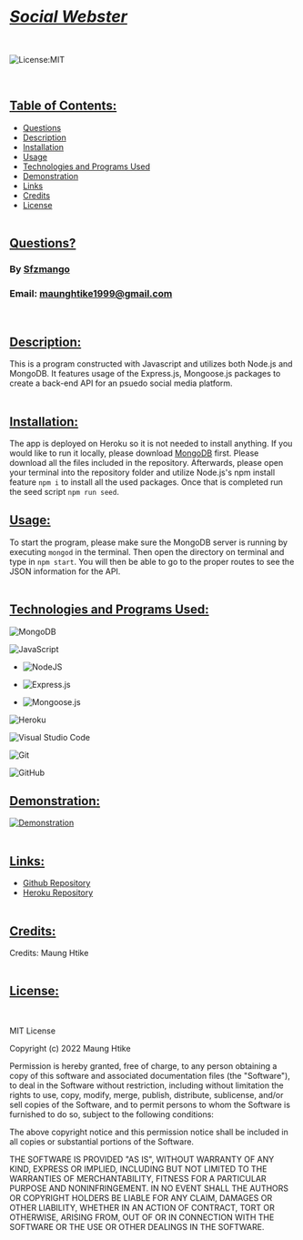 # <b><u><i> Social Webster </i></u></b>
<br>

![License:MIT](https://img.shields.io/badge/License:_MIT-black?style=for-the-badge)

<br>

## <b><ins> Table of Contents: </ins></b>

- [Questions](#questions)
- [Description](#description)
- [Installation](#installation)
- [Usage](#usage)
- [Technologies and Programs Used](#technologies-and-programs-used)
- [Demonstration](#demonstration)
- [Links](#links)
- [Credits](#credits)
- [License](#license)
<br><br>  

## <b><ins> Questions? </ins></b>

### By [Sfzmango](https://github.com/Sfzmango)
### Email: maunghtike1999@gmail.com
<br>

## <b><ins> Description: </ins></b>
        
This is a program constructed with Javascript and utilizes both Node.js and MongoDB. It features usage of the Express.js, Mongoose.js packages to create a back-end API for an psuedo social media platform.
<br><br>      

## <b><ins> Installation: </ins></b>
        
The app is deployed on Heroku so it is not needed to install anything. If you would like to run it locally, please download [MongoDB](https://www.mongodb.com/try/download/community) first. Please download all the files included in the repository. Afterwards, please open your terminal into the repository folder and utilize Node.js's npm install feature `npm i` to install all the used packages. Once that is completed run the seed script `npm run seed`.

## <b><ins> Usage: </ins></b>
        
To start the program, please make sure the MongoDB server is running by executing `mongod` in the terminal. Then open the directory on terminal and type in `npm start`. You will then be able to go to the proper routes to see the JSON information for the API.
<br><br>    

## <b><ins> Technologies and Programs Used: </ins></b>
        
![MongoDB](https://img.shields.io/badge/MongoDB-%234ea94b.svg?style=for-the-badge&logo=mongodb&logoColor=white)

![JavaScript](https://img.shields.io/badge/javascript-%23323330.svg?style=for-the-badge&logo=javascript&logoColor=%23F7DF1E)

- ![NodeJS](https://img.shields.io/badge/node.js-6DA55F?style=for-the-badge&logo=node.js&logoColor=white)

- ![Express.js](https://img.shields.io/badge/express.js-%23404d59.svg?style=for-the-badge&logo=express&logoColor=%2361DAFB)

- ![Mongoose.js](https://img.shields.io/badge/Mongoose.js-red?style=for-the-badge)

![Heroku](https://img.shields.io/badge/heroku-%23430098.svg?style=for-the-badge&logo=heroku&logoColor=white)

![Visual Studio Code](https://img.shields.io/badge/Visual%20Studio%20Code-0078d7.svg?style=for-the-badge&logo=visual-studio-code&logoColor=white)

![Git](https://img.shields.io/badge/git-%23F05033.svg?style=for-the-badge&logo=git&logoColor=white)

![GitHub](https://img.shields.io/badge/github-%23121011.svg?style=for-the-badge&logo=github&logoColor=white)
<br>
        
## <b><ins> Demonstration: </ins></b>
        
[![Demonstration](https://iconape.com/wp-content/png_logo_vector/youtube-2017-icon-logo.png)]()
<br><br>   

## <b><ins> Links: </ins></b>
        
- [Github Repository](https://github.com/Sfzmango/social-webster)
- [Heroku Repository](https://social-webster.herokuapp.com/)
<br><br>     

## <b><ins> Credits: </ins></b>

Credits: 
Maung Htike
<br><br>

## <b><ins> License: </ins></b>
        
<br>


MIT License

Copyright (c) 2022 Maung Htike

Permission is hereby granted, free of charge, to any person obtaining a copy
of this software and associated documentation files (the "Software"), to deal
in the Software without restriction, including without limitation the rights
to use, copy, modify, merge, publish, distribute, sublicense, and/or sell
copies of the Software, and to permit persons to whom the Software is
furnished to do so, subject to the following conditions:

The above copyright notice and this permission notice shall be included in all
copies or substantial portions of the Software.

THE SOFTWARE IS PROVIDED "AS IS", WITHOUT WARRANTY OF ANY KIND, EXPRESS OR
IMPLIED, INCLUDING BUT NOT LIMITED TO THE WARRANTIES OF MERCHANTABILITY,
FITNESS FOR A PARTICULAR PURPOSE AND NONINFRINGEMENT. IN NO EVENT SHALL THE
AUTHORS OR COPYRIGHT HOLDERS BE LIABLE FOR ANY CLAIM, DAMAGES OR OTHER
LIABILITY, WHETHER IN AN ACTION OF CONTRACT, TORT OR OTHERWISE, ARISING FROM,
OUT OF OR IN CONNECTION WITH THE SOFTWARE OR THE USE OR OTHER DEALINGS IN THE
SOFTWARE.